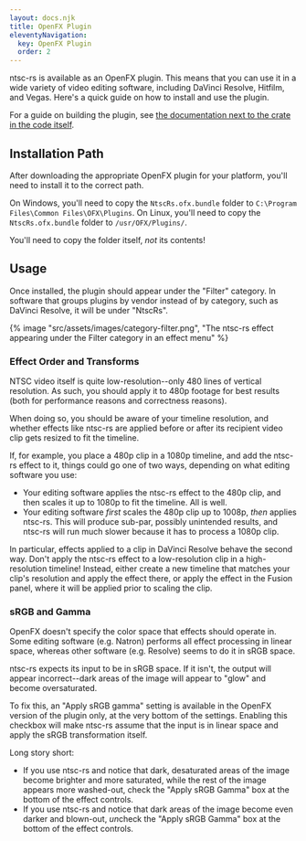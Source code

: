 ```yaml
---
layout: docs.njk
title: OpenFX Plugin
eleventyNavigation:
  key: OpenFX Plugin
  order: 2
---
```


ntsc-rs is available as an OpenFX plugin. This means that you can use it in a wide variety of video editing software, including DaVinci Resolve, Hitfilm, and Vegas. Here's a quick guide on how to install and use the plugin.

For a guide on building the plugin, see [the documentation next to the crate in the code itself](https://github.com/valadaptive/ntsc-rs/blob/main/crates/openfx-plugin/README.md).

## Installation Path

After downloading the appropriate OpenFX plugin for your platform, you'll need to install it to the correct path.

On Windows, you'll need to copy the `NtscRs.ofx.bundle` folder to `C:\Program Files\Common Files\OFX\Plugins`.
On Linux, you'll need to copy the `NtscRs.ofx.bundle` folder to `/usr/OFX/Plugins/`.

You'll need to copy the folder itself, *not* its contents!

## Usage

Once installed, the plugin should appear under the "Filter" category. In software that groups plugins by vendor instead of by category, such as DaVinci Resolve, it will be under "NtscRs".

{% image "src/assets/images/category-filter.png", "The ntsc-rs effect appearing under the Filter category in an effect menu" %}

### Effect Order and Transforms

NTSC video itself is quite low-resolution--only 480 lines of vertical resolution. As such, you should apply it to 480p
footage for best results (both for performance reasons and correctness reasons).

When doing so, you should be aware of your timeline resolution, and whether effects like ntsc-rs are applied before or
after its recipient video clip gets resized to fit the timeline.

If, for example, you place a 480p clip in a 1080p timeline, and add the ntsc-rs effect to it, things could go one of two
ways, depending on what editing software you use:

- Your editing software applies the ntsc-rs effect to the 480p clip, and then scales it up to 1080p to fit the timeline.
  All is well.
- Your editing software *first* scales the 480p clip up to 1008p, *then* applies ntsc-rs. This will produce sub-par,
  possibly unintended results, and ntsc-rs will run much slower because it has to process a 1080p clip.

In particular, effects applied to a clip in DaVinci Resolve behave the second way. Don't apply the ntsc-rs effect to a
low-resolution clip in a high-resolution timeline! Instead, either create a new timeline that matches your clip's
resolution and apply the effect there, or apply the effect in the Fusion panel, where it will be applied prior to
scaling the clip.

### sRGB and Gamma

OpenFX doesn't specify the color space that effects should operate in. Some editing software (e.g. Natron) performs all
effect processing in linear space, whereas other software (e.g. Resolve) seems to do it in sRGB space.

ntsc-rs expects its input to be in sRGB space. If it isn't, the output will appear incorrect--dark areas of the image
will appear to "glow" and become oversaturated.

To fix this, an "Apply sRGB gamma" setting is available in the OpenFX version of the plugin only, at the very bottom of the settings. Enabling this checkbox will make ntsc-rs assume that the input is in linear space and apply the sRGB transformation itself.

Long story short:
- If you use ntsc-rs and notice that dark, desaturated areas of the image become brighter and more saturated, while the
  rest of the image appears more washed-out, check the "Apply sRGB Gamma" box at the bottom of the effect controls.
- If you use ntsc-rs and notice that dark areas of the image become even darker and blown-out, *un*check the "Apply sRGB
  Gamma" box at the bottom of the effect controls.